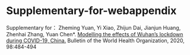 # Supplementary-for-webappendix
Supplementary for：
Zheming Yuan, Yi Xiao, Zhijun Dai, Jianjun Huang, Zhenhai Zhang, Yuan Chen*. [Modelling the effects of Wuhan’s lockdown during COVID-19, China.](https://www.who.int/bulletin/volumes/98/7/20-254045.pdf?ua=1) Bulletin of the World Health Organization, 2020, 98:484-494
